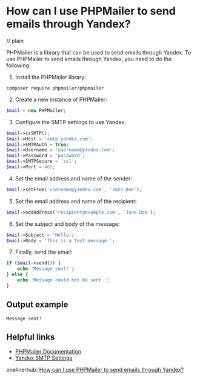 # How can I use PHPMailer to send emails through Yandex?
// plain

PHPMailer is a library that can be used to send emails through Yandex. To use PHPMailer to send emails through Yandex, you need to do the following:

1. Install the PHPMailer library:
```
composer require phpmailer/phpmailer
```

2. Create a new instance of PHPMailer:
```php
$mail = new PHPMailer;
```

3. Configure the SMTP settings to use Yandex:
```php
$mail->isSMTP();
$mail->Host = 'smtp.yandex.com';
$mail->SMTPAuth = true;
$mail->Username = 'username@yandex.com';
$mail->Password = 'password';
$mail->SMTPSecure = 'ssl';
$mail->Port = 465;
```

4. Set the email address and name of the sender:
```php
$mail->setFrom('username@yandex.com', 'John Doe');
```

5. Set the email address and name of the recipient:
```php
$mail->addAddress('recipient@example.com', 'Jane Doe');
```

6. Set the subject and body of the message:
```php
$mail->Subject = 'Hello';
$mail->Body = 'This is a test message.';
```

7. Finally, send the email:
```php
if ($mail->send()) {
    echo 'Message sent!';
} else {
    echo 'Message could not be sent.';
}
```

## Output example

```
Message sent!
```

## Helpful links

- [PHPMailer Documentation](https://github.com/PHPMailer/PHPMailer/tree/master/docs)
- [Yandex SMTP Settings](https://yandex.com/support/mail/mail-clients.html#smtp)

onelinerhub: [How can I use PHPMailer to send emails through Yandex?](https://onelinerhub.com/phpmailer/how-can-i-use-phpmailer-to-send-emails-through-yandex)